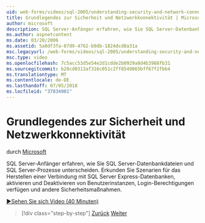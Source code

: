 ```yaml
---
uid: web-forms/videos/sql-2005/understanding-security-and-network-connectivity
title: Grundlegendes zur Sicherheit und Netzwerkkonnektivität | Microsoft-Dokumentation
author: microsoft
description: SQL Server-Anfänger erfahren, wie Sie SQL Server-Datenbankdateien und SQL Server-Prozesse unterscheiden. Erkunden Sie Szenarien für die Verbindung mit SQL Server-E...
ms.author: aspnetcontent
ms.date: 03/20/2006
ms.assetid: 5a0df3fa-07d9-4762-b9db-1824dcd8a31a
msc.legacyurl: /web-forms/videos/sql-2005/understanding-security-and-network-connectivity
msc.type: video
ms.openlocfilehash: 7c5acc53d5e54e2d1cdde2b0929a8d4b3988fb31
ms.sourcegitcommit: b28cd0313af316c051c2ff8549865bff67f2fbb4
ms.translationtype: MT
ms.contentlocale: de-DE
ms.lasthandoff: 07/05/2018
ms.locfileid: "37834901"
---
```

<a name="understanding-security-and-network-connectivity"></a>Grundlegendes zur Sicherheit und Netzwerkkonnektivität
====================
durch [Microsoft](https://github.com/microsoft)

SQL Server-Anfänger erfahren, wie Sie SQL Server-Datenbankdateien und SQL Server-Prozesse unterscheiden. Erkunden Sie Szenarien für das Herstellen einer Verbindung mit SQL Server Express-Datenbanken, aktivieren und Deaktivieren von Benutzerinstanzen, Login-Berechtigungen verfügen und andere Sicherheitsmaßnahmen.

[&#9654;Sehen Sie sich Video (40 Minuten)](https://channel9.msdn.com/Blogs/ASP-NET-Site-Videos/understanding-security-and-network-connectivity)

> [!div class="step-by-step"]
> [Zurück](more-structured-query-language.md)
> [Weiter](connecting-your-web-application-to-sql-server-2005-express-edition.md)
